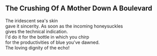 The Crushing Of A Mother Down A Boulevard
-----------------------------------------
The iridescent sea's skin  
gave it sincerity. As soon as the incoming honeysuckles  
gives the technical indication.  
I'd do it for the bottle in which you chirp  
for the productivities of blue you've dawned.  
The loving dignity of the echo!  
